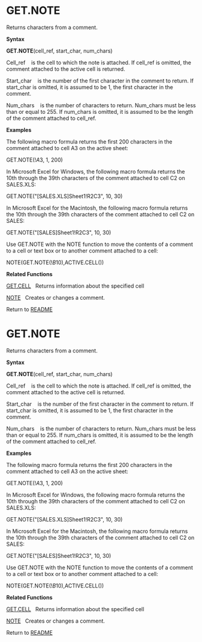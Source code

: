 # GET.NOTE

Returns characters from a comment.

**Syntax**

**GET.NOTE**(cell\_ref, start\_char, num\_chars)

Cell\_ref&nbsp;&nbsp;&nbsp;&nbsp;is the cell to which the note is
attached. If cell\_ref is omitted, the comment attached to the active
cell is returned.

Start\_char&nbsp;&nbsp;&nbsp;&nbsp;is the number of the first character
in the comment to return. If start\_char is omitted, it is assumed to be
1, the first character in the comment.

Num\_chars&nbsp;&nbsp;&nbsp;&nbsp;is the number of characters to return.
Num\_chars must be less than or equal to 255. If num\_chars is omitted,
it is assumed to be the length of the comment attached to cell\_ref.

**Examples**

The following macro formula returns the first 200 characters in the
comment attached to cell A3 on the active sheet:

GET.NOTE(\!$A$3, 1, 200)

In Microsoft Excel for Windows, the following macro formula returns the
10th through the 39th characters of the comment attached to cell C2 on
SALES.XLS:

GET.NOTE("\[SALES.XLS\]Sheet1\!R2C3", 10, 30)

In Microsoft Excel for the Macintosh, the following macro formula
returns the 10th through the 39th characters of the comment attached to
cell C2 on SALES:

GET.NOTE("\[SALES\]Sheet1\!R2C3", 10, 30)

Use GET.NOTE with the NOTE function to move the contents of a comment to
a cell or text box or to another comment attached to a cell:

NOTE(GET.NOTE(\!$B$10),ACTIVE.CELL())

**Related Functions**

[GET.CELL](GET.CELL.md)&nbsp;&nbsp;&nbsp;Returns information about the specified cell

[NOTE](NOTE.md)&nbsp;&nbsp;&nbsp;Creates or changes a comment.



Return to [README](README.md#G)

# GET.NOTE

Returns characters from a comment.

**Syntax**

**GET.NOTE**(cell\_ref, start\_char, num\_chars)

Cell\_ref&nbsp;&nbsp;&nbsp;&nbsp;is the cell to which the note is
attached. If cell\_ref is omitted, the comment attached to the active
cell is returned.

Start\_char&nbsp;&nbsp;&nbsp;&nbsp;is the number of the first character
in the comment to return. If start\_char is omitted, it is assumed to be
1, the first character in the comment.

Num\_chars&nbsp;&nbsp;&nbsp;&nbsp;is the number of characters to return.
Num\_chars must be less than or equal to 255. If num\_chars is omitted,
it is assumed to be the length of the comment attached to cell\_ref.

**Examples**

The following macro formula returns the first 200 characters in the
comment attached to cell A3 on the active sheet:

GET.NOTE(\!$A$3, 1, 200)

In Microsoft Excel for Windows, the following macro formula returns the
10th through the 39th characters of the comment attached to cell C2 on
SALES.XLS:

GET.NOTE("\[SALES.XLS\]Sheet1\!R2C3", 10, 30)

In Microsoft Excel for the Macintosh, the following macro formula
returns the 10th through the 39th characters of the comment attached to
cell C2 on SALES:

GET.NOTE("\[SALES\]Sheet1\!R2C3", 10, 30)

Use GET.NOTE with the NOTE function to move the contents of a comment to
a cell or text box or to another comment attached to a cell:

NOTE(GET.NOTE(\!$B$10),ACTIVE.CELL())

**Related Functions**

[GET.CELL](GET.CELL.md)&nbsp;&nbsp;&nbsp;Returns information about the specified cell

[NOTE](NOTE.md)&nbsp;&nbsp;&nbsp;Creates or changes a comment.



Return to [README](README.md#G)

